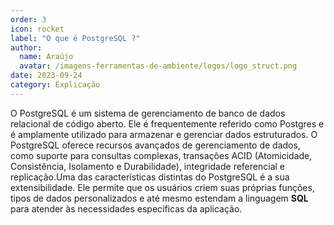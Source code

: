 ```yaml
---
order: 3
icon: rocket
label: "O que é PostgreSQL ?"
author:
  name: Araújo
  avatar: /imagens-ferramentas-de-ambiente/logos/logo_struct.png
date: 2023-09-24
category: Explicação
---
```


O PostgreSQL é um sistema de gerenciamento de banco de dados relacional de código aberto. Ele é frequentemente referido como Postgres e é amplamente utilizado para armazenar e gerenciar dados estruturados. O PostgreSQL oferece recursos avançados de gerenciamento de dados, como suporte para consultas complexas, transações ACID (Atomicidade, Consistência, Isolamento e Durabilidade), integridade referencial e replicação.Uma das características distintas do PostgreSQL é a sua extensibilidade. Ele permite que os usuários criem suas próprias funções, tipos de dados personalizados e até mesmo estendam a linguagem **SQL** para atender às necessidades específicas da aplicação. 